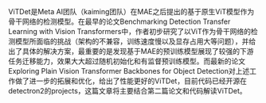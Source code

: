 ViTDet是Meta AI团队（kaiming团队）在MAE之后提出的基于原生ViT模型作为骨干网络的检测模型。在最早的论文Benchmarking Detection Transfer Learning with Vision Transformers中，作者初步研究了以ViT作为骨干网络的检测模型所面临的挑战（架构的不兼容，训练速度慢以及显存占用大等问题），并给出了具体的解决方案，最重要的是发现基于MAE的预训练模型展现了较强的下游任务迁移能力，效果大大超过随机初始化和有监督预训练模型。而最新的论文Exploring Plain Vision Transformer Backbones for Object Detection对上述工作做了进一步的拓展和优化，给出了性能更好的ViTDet，目前代码已经开源在detectron2的projects，这篇文章将主要结合第二篇论文和代码解读ViTDet。
